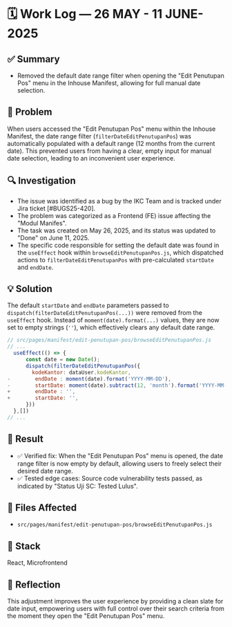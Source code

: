 # 🗓️ Work Log — 26 MAY - 11 JUNE-2025

## ✅ Summary

  - Removed the default date range filter when opening the "Edit Penutupan Pos" menu in the Inhouse Manifest, allowing for full manual date selection.

## 🧠 Problem

When users accessed the "Edit Penutupan Pos" menu within the Inhouse Manifest, the date range filter (`filterDateEditPenutupanPos`) was automatically populated with a default range (12 months from the current date). This prevented users from having a clear, empty input for manual date selection, leading to an inconvenient user experience.

## 🔍 Investigation

  - The issue was identified as a bug by the IKC Team and is tracked under Jira ticket [\#BUGS25-420].
  - The problem was categorized as a Frontend (FE) issue affecting the "Modul Manifes".
  - The task was created on May 26, 2025, and its status was updated to "Done" on June 11, 2025.
  - The specific code responsible for setting the default date was found in the `useEffect` hook within `browseEditPenutupanPos.js`, which dispatched actions to `filterDateEditPenutupanPos` with pre-calculated `startDate` and `endDate`.

## 💡 Solution

The default `startDate` and `endDate` parameters passed to `dispatch(filterDateEditPenutupanPos(...))` were removed from the `useEffect` hook. Instead of `moment(date).format(...)` values, they are now set to empty strings (`''`), which effectively clears any default date range.

```js
// src/pages/manifest/edit-penutupan-pos/browseEditPenutupanPos.js
// ...
  useEffect(() => {
      const date = new Date();
      dispatch(filterDateEditPenutupanPos({
        kodeKantor: dataUser.kodeKantor,
-        endDate : moment(date).format('YYYY-MM-DD'),
-        startDate: moment(date).subtract(12, 'month').format('YYYY-MM-DD'),
+        endDate : '',
+        startDate: '',
      }))
  },[])
// ...
```

## 🧪 Result

  - ✅ Verified fix: When the "Edit Penutupan Pos" menu is opened, the date range filter is now empty by default, allowing users to freely select their desired date range.
  - ✅ Tested edge cases: Source code vulnerability tests passed, as indicated by "Status Uji SC: Tested Lulus".

## 📁 Files Affected

  - `src/pages/manifest/edit-penutupan-pos/browseEditPenutupanPos.js`

## 🔧 Stack

React, Microfrontend

## 🧠 Reflection

This adjustment improves the user experience by providing a clean slate for date input, empowering users with full control over their search criteria from the moment they open the "Edit Penutupan Pos" menu.
